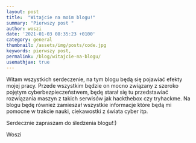 ```yaml
---
layout: post
title:  "Witajcie na moim blogu!"
summary: "Pierwszy post "
author: woszi
date: '2021-01-03 08:35:23 +0100'
category: general
thumbnail: /assets/img/posts/code.jpg
keywords: pierwszy post,
permalink: /blog/witajcie-na-blogu/
usemathjax: true
---
```



Witam wszystkich serdeczenie, na tym blogu będą się pojawiać efekty mojej pracy. Przede wszystkim będzie on mocno związany z szeroko pojętym cyberbezpieczeństwem, będę starał się tu przedstawiać rozwiązania maszyn z takich serwisów jak hackthebox czy tryhackme. Na blogu będę również zamieszał wszystkie informacje które będą mi pomocne w trakcie nauki, ciekawostki z świata cyber itp.

Serdecznie zapraszam do śledzenia blogu!:)

Woszi
